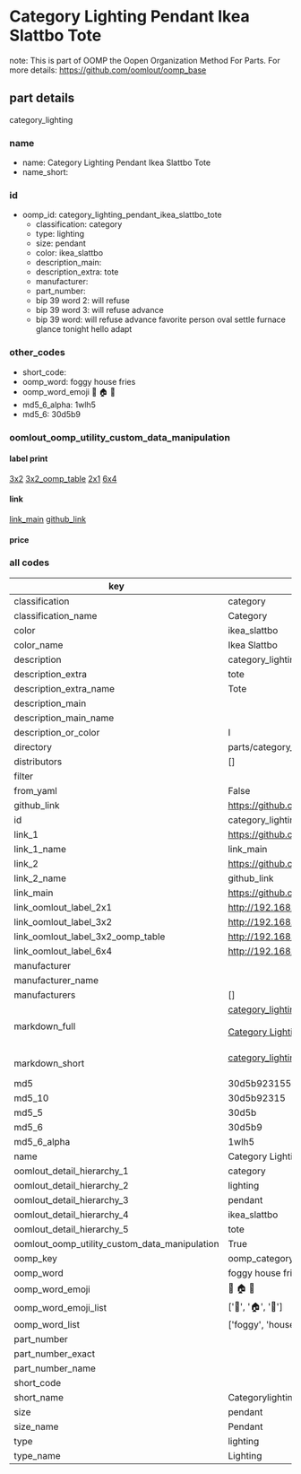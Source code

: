 # Category Lighting Pendant Ikea Slattbo Tote  

note: This is part of OOMP the Oopen Organization Method For Parts. For more details: https://github.com/oomlout/oomp_base

##  part details



category_lighting

### name
* name: Category Lighting Pendant Ikea Slattbo Tote
* name_short: 
### id
* oomp_id: category_lighting_pendant_ikea_slattbo_tote
  * classification: category
  * type: lighting
  * size: pendant
  * color: ikea_slattbo
  * description_main: 
  * description_extra: tote
  * manufacturer: 
  * part_number: 
  * bip 39 word 2: will refuse
  * bip 39 word 3: will refuse advance
  * bip 39 word: will refuse advance favorite person oval settle furnace glance tonight hello adapt

### other_codes
* short_code: 
* oomp_word: foggy house fries
* oomp_word_emoji :foggy: :house: :fries:
* md5_6_alpha: 1wlh5
* md5_6: 30d5b9






### oomlout_oomp_utility_custom_data_manipulation
#### label print
[3x2](http://192.168.1.245:1112/?label=oomp%201wlh5)
[3x2_oomp_table](http://192.168.1.107:1112/?label=oomp%201wlh5)
[2x1](http://192.168.1.242:1112/?label=oomp%201wlh5)
[6x4](http://192.168.1.55:1112/?label=oomp%201wlh5)    

#### link

[link_main](https://github.com/oomlout/oomlout_oomp_current_version_messy/tree/main/parts/category_lighting_pendant_ikea_slattbo_tote) [github_link](https://github.com/oomlout/oomlout_oomp_part_src/tree/main/parts/category_lighting_pendant_ikea_slattbo_tote)                             

#### price







### all codes 
| key | value |  
| --- | --- |  
| classification | category |  
| classification_name | Category |  
| color | ikea_slattbo |  
| color_name | Ikea Slattbo |  
| description | category_lighting |  
| description_extra | tote |  
| description_extra_name | Tote |  
| description_main |  |  
| description_main_name |  |  
| description_or_color | I  |  
| directory | parts/category_lighting_pendant_ikea_slattbo_tote |  
| distributors | [] |  
| filter |  |  
| from_yaml | False |  
| github_link | https://github.com/oomlout/oomlout_oomp_part_src/tree/main/parts/category_lighting_pendant_ikea_slattbo_tote |  
| id | category_lighting_pendant_ikea_slattbo_tote |  
| link_1 | https://github.com/oomlout/oomlout_oomp_current_version_messy/tree/main/parts/category_lighting_pendant_ikea_slattbo_tote |  
| link_1_name | link_main |  
| link_2 | https://github.com/oomlout/oomlout_oomp_part_src/tree/main/parts/category_lighting_pendant_ikea_slattbo_tote |  
| link_2_name | github_link |  
| link_main | https://github.com/oomlout/oomlout_oomp_current_version_messy/tree/main/parts/category_lighting_pendant_ikea_slattbo_tote |  
| link_oomlout_label_2x1 | http://192.168.1.242:1112/?label=oomp%201wlh5 |  
| link_oomlout_label_3x2 | http://192.168.1.245:1112/?label=oomp%201wlh5 |  
| link_oomlout_label_3x2_oomp_table | http://192.168.1.107:1112/?label=oomp%201wlh5 |  
| link_oomlout_label_6x4 | http://192.168.1.55:1112/?label=oomp%201wlh5 |  
| manufacturer |  |  
| manufacturer_name |  |  
| manufacturers | [] |  
| markdown_full | [category_lighting_pendant_ikea_slattbo_tote](https://github.com/oomlout/oomlout_oomp_current_version_messy/tree/main/parts/category_lighting_pendant_ikea_slattbo_tote)<br>[](https://github.com/oomlout/oomlout_oomp_current_version_messy/tree/main/parts/category_lighting_pendant_ikea_slattbo_tote)<br>[Category Lighting Pendant Ikea Slattbo Tote](https://github.com/oomlout/oomlout_oomp_current_version_messy/tree/main/parts/category_lighting_pendant_ikea_slattbo_tote)<br><br> |  
| markdown_short | [category_lighting_pendant_ikea_slattbo_tote](https://github.com/oomlout/oomlout_oomp_current_version_messy/tree/main/parts/category_lighting_pendant_ikea_slattbo_tote)<br><br> |  
| md5 | 30d5b923155e588e76d1a54007ed1fd9 |  
| md5_10 | 30d5b92315 |  
| md5_5 | 30d5b |  
| md5_6 | 30d5b9 |  
| md5_6_alpha | 1wlh5 |  
| name | Category Lighting Pendant Ikea Slattbo Tote |  
| oomlout_detail_hierarchy_1 | category |  
| oomlout_detail_hierarchy_2 | lighting |  
| oomlout_detail_hierarchy_3 | pendant |  
| oomlout_detail_hierarchy_4 | ikea_slattbo |  
| oomlout_detail_hierarchy_5 | tote |  
| oomlout_oomp_utility_custom_data_manipulation | True |  
| oomp_key | oomp_category_lighting_pendant_ikea_slattbo_tote |  
| oomp_word | foggy house fries |  
| oomp_word_emoji | :foggy: :house: :fries: |  
| oomp_word_emoji_list | [':foggy:', ':house:', ':fries:'] |  
| oomp_word_list | ['foggy', 'house', 'fries'] |  
| part_number |  |  
| part_number_exact |  |  
| part_number_name |  |  
| short_code |  |  
| short_name | Categorylighting |  
| size | pendant |  
| size_name | Pendant |  
| type | lighting |  
| type_name | Lighting |  
